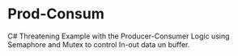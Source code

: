 # Prod-Consum
C# Threatening Example with the Producer-Consumer Logic using Semaphore and Mutex to control In-out data un buffer.
